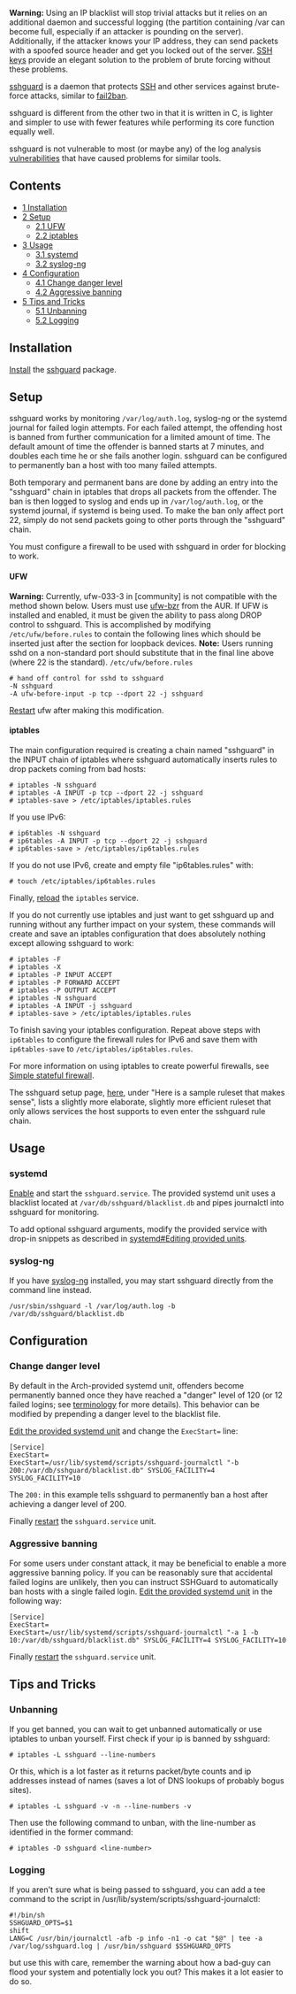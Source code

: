 **Warning:** Using an IP blacklist will stop trivial attacks but it relies on an additional daemon and successful logging (the partition containing /var can become full, especially if an attacker is pounding on the server). Additionally, if the attacker knows your IP address, they can send packets with a spoofed source header and get you locked out of the server. [SSH keys](/index.php/SSH_keys "SSH keys") provide an elegant solution to the problem of brute forcing without these problems.

[sshguard](http://www.sshguard.net) is a daemon that protects [SSH](/index.php/SSH "SSH") and other services against brute-force attacks, similar to [fail2ban](/index.php/Fail2ban "Fail2ban").

sshguard is different from the other two in that it is written in C, is lighter and simpler to use with fewer features while performing its core function equally well.

sshguard is not vulnerable to most (or maybe any) of the log analysis [vulnerabilities](http://www.ossec.net/main/attacking-log-analysis-tools) that have caused problems for similar tools.

## Contents

*   [1 Installation](#Installation)
*   [2 Setup](#Setup)
    *   [2.1 UFW](#UFW)
    *   [2.2 iptables](#iptables)
*   [3 Usage](#Usage)
    *   [3.1 systemd](#systemd)
    *   [3.2 syslog-ng](#syslog-ng)
*   [4 Configuration](#Configuration)
    *   [4.1 Change danger level](#Change_danger_level)
    *   [4.2 Aggressive banning](#Aggressive_banning)
*   [5 Tips and Tricks](#Tips_and_Tricks)
    *   [5.1 Unbanning](#Unbanning)
    *   [5.2 Logging](#Logging)

## Installation

[Install](/index.php/Install "Install") the [sshguard](https://www.archlinux.org/packages/?name=sshguard) package.

## Setup

sshguard works by monitoring `/var/log/auth.log`, syslog-ng or the systemd journal for failed login attempts. For each failed attempt, the offending host is banned from further communication for a limited amount of time. The default amount of time the offender is banned starts at 7 minutes, and doubles each time he or she fails another login. sshguard can be configured to permanently ban a host with too many failed attempts.

Both temporary and permanent bans are done by adding an entry into the "sshguard" chain in iptables that drops all packets from the offender. The ban is then logged to syslog and ends up in `/var/log/auth.log`, or the systemd journal, if systemd is being used. To make the ban only affect port 22, simply do not send packets going to other ports through the "sshguard" chain.

You must configure a firewall to be used with sshguard in order for blocking to work.

#### UFW

**Warning:** Currently, ufw-033-3 in [community] is not compatible with the method shown below. Users must use [ufw-bzr](https://aur.archlinux.org/packages/ufw-bzr/) from the AUR.
If UFW is installed and enabled, it must be given the ability to pass along DROP control to sshguard. This is accomplished by modifying `/etc/ufw/before.rules` to contain the following lines which should be inserted just after the section for loopback devices.
**Note:** Users running sshd on a non-standard port should substitute that in the final line above (where 22 is the standard).
 `/etc/ufw/before.rules` 
```
# hand off control for sshd to sshguard
-N sshguard
-A ufw-before-input -p tcp --dport 22 -j sshguard

```

[Restart](/index.php/Restart "Restart") ufw after making this modification.

#### iptables

The main configuration required is creating a chain named "sshguard" in the INPUT chain of iptables where sshguard automatically inserts rules to drop packets coming from bad hosts:

```
# iptables -N sshguard
# iptables -A INPUT -p tcp --dport 22 -j sshguard
# iptables-save > /etc/iptables/iptables.rules

```

If you use IPv6:

```
# ip6tables -N sshguard
# ip6tables -A INPUT -p tcp --dport 22 -j sshguard
# ip6tables-save > /etc/iptables/ip6tables.rules

```

If you do not use IPv6, create and empty file "ip6tables.rules" with:

```
# touch /etc/iptables/ip6tables.rules

```

Finally, [reload](/index.php/Reload "Reload") the `iptables` service.

If you do not currently use iptables and just want to get sshguard up and running without any further impact on your system, these commands will create and save an iptables configuration that does absolutely nothing except allowing sshguard to work:

```
# iptables -F
# iptables -X
# iptables -P INPUT ACCEPT
# iptables -P FORWARD ACCEPT
# iptables -P OUTPUT ACCEPT
# iptables -N sshguard
# iptables -A INPUT -j sshguard 
# iptables-save > /etc/iptables/iptables.rules    

```

To finish saving your iptables configuration. Repeat above steps with `ip6tables` to configure the firewall rules for IPv6 and save them with `ip6tables-save` to `/etc/iptables/ip6tables.rules`.

For more information on using iptables to create powerful firewalls, see [Simple stateful firewall](/index.php/Simple_stateful_firewall "Simple stateful firewall").

The sshguard setup page, [here](http://www.sshguard.net/docs/setup/#netfilter-iptables), under "Here is a sample ruleset that makes sense", lists a slightly more elaborate, slightly more efficient ruleset that only allows services the host supports to even enter the sshguard rule chain.

## Usage

### systemd

[Enable](/index.php/Enable "Enable") and start the `sshguard.service`. The provided systemd unit uses a blacklist located at `/var/db/sshguard/blacklist.db` and pipes journalctl into sshguard for monitoring.

To add optional sshguard arguments, modify the provided service with drop-in snippets as described in [systemd#Editing provided units](/index.php/Systemd#Editing_provided_units "Systemd").

### syslog-ng

If you have [syslog-ng](https://www.archlinux.org/packages/?name=syslog-ng) installed, you may start sshguard directly from the command line instead.

```
/usr/sbin/sshguard -l /var/log/auth.log -b /var/db/sshguard/blacklist.db

```

## Configuration

### Change danger level

By default in the Arch-provided systemd unit, offenders become permanently banned once they have reached a "danger" level of 120 (or 12 failed logins; see [terminology](http://www.sshguard.net/docs/terminology/) for more details). This behavior can be modified by prepending a danger level to the blacklist file.

[Edit the provided systemd unit](/index.php/Systemd#Editing_provided_units "Systemd") and change the `ExecStart=` line:

```
[Service]
ExecStart=
ExecStart=/usr/lib/systemd/scripts/sshguard-journalctl "-b 200:/var/db/sshguard/blacklist.db" SYSLOG_FACILITY=4 SYSLOG_FACILITY=10

```

The `200:` in this example tells sshguard to permanently ban a host after achieving a danger level of 200.

Finally [restart](/index.php/Restart "Restart") the `sshguard.service` unit.

### Aggressive banning

For some users under constant attack, it may be beneficial to enable a more aggressive banning policy. If you can be reasonably sure that accidental failed logins are unlikely, then you can instruct SSHGuard to automatically ban hosts with a single failed login. [Edit the provided systemd unit](/index.php/Systemd#Editing_provided_units "Systemd") in the following way:

```
[Service]
ExecStart=
ExecStart=/usr/lib/systemd/scripts/sshguard-journalctl "-a 1 -b 10:/var/db/sshguard/blacklist.db" SYSLOG_FACILITY=4 SYSLOG_FACILITY=10

```

Finally [restart](/index.php/Restart "Restart") the `sshguard.service` unit.

## Tips and Tricks

### Unbanning

If you get banned, you can wait to get unbanned automatically or use iptables to unban yourself. First check if your ip is banned by sshguard:

```
# iptables -L sshguard --line-numbers

```

Or this, which is a lot faster as it returns packet/byte counts and ip addresses instead of names (saves a lot of DNS lookups of probably bogus sites).

```
# iptables -L sshguard -v -n --line-numbers -v

```

Then use the following command to unban, with the line-number as identified in the former command:

```
# iptables -D sshguard <line-number>

```

### Logging

If you aren't sure what is being passed to sshguard, you can add a tee command to the script in /usr/lib/system/scripts/sshguard-journalctl:

```
#!/bin/sh
SSHGUARD_OPTS=$1
shift
LANG=C /usr/bin/journalctl -afb -p info -n1 -o cat "$@" | tee -a /var/log/sshguard.log | /usr/bin/sshguard $SSHGUARD_OPTS

```

but use this with care, remember the warning about how a bad-guy can flood your system and potentially lock you out? This makes it a lot easier to do so.